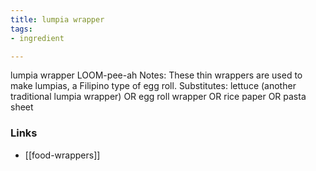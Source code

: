 ```yaml
---
title: lumpia wrapper
tags:
- ingredient

---
```

lumpia wrapper LOOM-pee-ah Notes: These thin wrappers are used to make lumpias, a Filipino type of egg roll. Substitutes: lettuce (another traditional lumpia wrapper) OR egg roll wrapper OR rice paper OR pasta sheet

### Links

* [[food-wrappers]]

